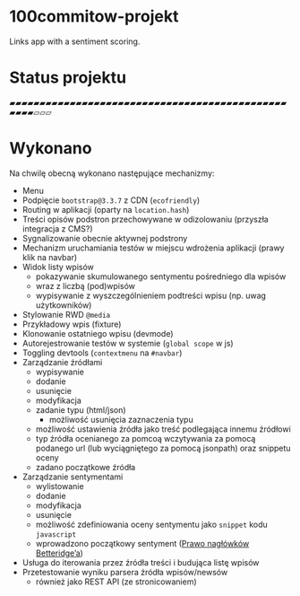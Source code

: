 # 100commitow-projekt

Links app with a sentiment scoring.

# Status projektu

▰▰▰▰▰▰▰▰▰▰▰▰▰▰▰▰▰▰▰▰▰▰▰▰▰▰▰▰▰▰▰▰▰▰▰▰▰▰▰▰▰▰▰▰▰▰▰▰▰▰▱▱▱

# Wykonano

Na chwilę obecną wykonano następujące mechanizmy:
* Menu
* Podpięcie `bootstrap@3.3.7` z CDN (`ecofriendly`)
* Routing w aplikacji (oparty na `location.hash`)
* Treści opisów podstron przechowywane w odizolowaniu (przyszła integracja z CMS?)
* Sygnalizowanie obecnie aktywnej podstrony
* Mechanizm uruchamiania testów w miejscu wdrożenia aplikacji (prawy klik na navbar)
* Widok listy wpisów
  * pokazywanie skumulowanego sentymentu pośredniego dla wpisów
  * wraz z liczbą (pod)wpisów
  * wypisywanie z wyszczególnieniem podtreści wpisu (np. uwag użytkowników)
* Stylowanie RWD `@media`
* Przykładowy wpis (fixture)
* Klonowanie ostatniego wpisu (devmode)
* Autorejestrowanie testów w systemie (`global scope` w js)
* Toggling devtools (`contextmenu` na `#navbar`)
* Zarządzanie źródłami
  * wypisywanie
  * dodanie
  * usunięcie
  * modyfikacja
  * zadanie typu (html/json)
    * możliwość usunięcia zaznaczenia typu
  * możliwość ustawienia źródła jako treść podlegająca innemu źródłowi
  * typ źródła ocenianego za pomcoą wczytywania za pomocą podanego url (lub wyciągniętego za pomocą jsonpath) oraz snippetu oceny
  * zadano początkowe źródła
* Zarządzanie sentymentami
  * wylistowanie
  * dodanie
  * modyfikacja
  * usunięcie
  * możliwość zdefiniowania oceny sentymentu jako `snippet` kodu `javascript`
  * wprowadzono początkowy sentyment ([Prawo nagłówków Betteridge’a](https://pl.wikipedia.org/wiki/Prawo_nag%C5%82%C3%B3wk%C3%B3w_Betteridge%E2%80%99a))
* Usługa do iterowania przez źródła treści i budująca listę wpisów
* Przetestowanie wyniku parsera źródła wpisów/newsów
  * również jako REST API (ze stronicowaniem)
